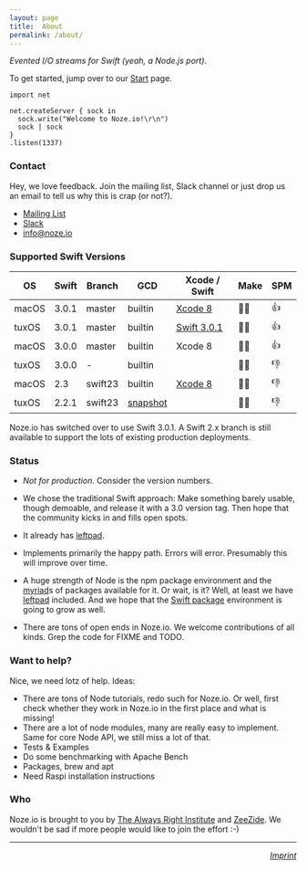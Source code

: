 ```yaml
---
layout: page
title:  About
permalink: /about/
---
```


*Evented I/O streams for Swift (yeah, a Node.js port)*.

To get started, jump over to our [Start](/start/) page.

    import net
    
    net.createServer { sock in
      sock.write("Welcome to Noze.io!\r\n")
      sock | sock
    }
    .listen(1337)

### Contact

Hey, we love feedback. Join the mailing list, Slack channel or just drop us
an email to tell us why this is crap (or not?).

- [Mailing List](https://groups.google.com/forum/#!forum/nozeio)
- [Slack](http://slack.noze.io)
- [info@noze.io](mailto:info@noze.io)


### Supported Swift Versions

| OS    | Swift    | Branch   | GCD      | Xcode / Swift                                              | Make | SPM  |
| ----- | -------- | ---------| -------- | ---------------------------------------------------------- | ---- | ---- |
| macOS | 3.0.1    | master   | builtin  | [Xcode 8](https://developer.apple.com/xcode/download/)     | 👍🏻  | 👍  |
| tuxOS | 3.0.1    | master   | builtin  | [Swift 3.0.1](https://swift.org/download/#releases)        | 👍🏻  | 👍  |
| macOS | 3.0.0    | master   | builtin  | Xcode 8                                                    | 👍🏻  | 👍  |
| tuxOS | 3.0.0    | -        | builtin  |                                                            | 👎🏻  | 👎  |
| macOS | 2.3      | swift23  | builtin  | [Xcode 8](https://developer.apple.com/xcode/download/)     | 👍🏻  | 👎  |
| tuxOS | 2.2.1    | swift23  | [snapshot](https://github.com/helje5/swift-corelibs-libdispatch) |    | 👍🏻  | 👎  |

Noze.io has switched over to use Swift 3.0.1. A Swift 2.x branch is still
available to support the lots of existing production deployments.


### Status

- *Not for production*. Consider the version numbers.

- We chose the traditional Swift approach:
  Make something barely usable, though demoable,
  and release it with a 3.0 version tag.
  Then hope that the community kicks in and fills open spots.

- It already has
  [leftpad](https://github.com/NozeIO/Noze.io/tree/develop/Sources/leftpad).

- Implements primarily the happy path. Errors will error. Presumably this
  will improve over time.

- A huge strength of Node is the npm package environment and the
  <a href="http://heathersfilm.tripod.com/script.txt" target="ext">myriad</a>s 
  of packages available for it.
  Or wait, is it? Well, at least we have
  [leftpad](https://github.com/NozeIO/Noze.io/tree/develop/Sources/leftpad)
  included.
  And we hope that the [Swift package](https://swift.org/package-manager/)
  environment is going to grow as well.

- There are tons of open ends in Noze.io. We welcome contributions of all kinds.
  Grep the code for FIXME and TODO.
  
### Want to help?

Nice, we need lotz of help. Ideas:

- There are tons of Node tutorials, redo such for Noze.io. Or well, first check 
  whether they work in Noze.io in the first place and what is missing!
- There are a lot of node modules, many are really easy to implement. Same for
  core Node API, we still miss a lot of that.
- Tests & Examples
- Do some benchmarking with Apache Bench
- Packages, brew and apt
- Need Raspi installation instructions

### Who

Noze.io is brought to you by
[The Always Right Institute](http://www.alwaysrightinstitute.com)
and
[ZeeZide](http://zeezide.de).
We wouldn't be sad if more people would like to join the effort :-)


<hr />

<div style="text-align: right;">
  <i><a href="http://zeezide.com/contact.html">Imprint</a></i>
</div>
